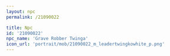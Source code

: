 ```yaml
---
layout: npc
permalink: /21090022

title: Npc
id: '21090022'
npc_name: 'Grave Robber Twinga'
icon_url: 'portrait/mob/21090022_m_leadertwingkowhite_p.png'
---
```

